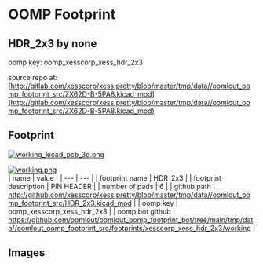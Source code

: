 # OOMP Footprint  
## HDR_2x3  by none  
  
oomp key: oomp_xesscorp_xess_hdr_2x3  
  
source repo at: [http://gitlab.com/xesscorp/xess.pretty/blob/master/tmp/data//oomlout_oomp_footprint_src/ZX62D-B-5PA8.kicad_mod](http://gitlab.com/xesscorp/xess.pretty/blob/master/tmp/data//oomlout_oomp_footprint_src/ZX62D-B-5PA8.kicad_mod)  
## Footprint  
  
[![working_kicad_pcb_3d.png](working_kicad_pcb_3d_600.png)](working_kicad_pcb_3d.png)  
  
[![working.png](working_600.png)](working.png)  
| name | value | 
| --- | --- | 
| footprint name | HDR_2x3 | 
| footprint description | PIN HEADER | 
| number of pads | 6 | 
| github path | http://github.com/xesscorp/xess.pretty/blob/master/tmp/data//oomlout_oomp_footprint_src/HDR_2x3.kicad_mod | 
| oomp key | oomp_xesscorp_xess_hdr_2x3 | 
| oomp bot github | https://github.com/oomlout/oomlout_oomp_footprint_bot/tree/main/tmp/data//oomlout_oomp_footprint_src/footprints/xesscorp_xess_hdr_2x3/working | 
## Images  
